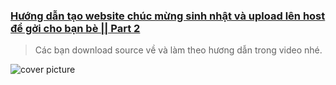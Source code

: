 ### [Hướng dẫn tạo website chúc mừng sinh nhật và upload lên host để gởi cho bạn bè || Part 2](https://)
> Các bạn download source về và làm theo hương dẫn trong video nhé.


![cover picture](https://scontent.xx.fbcdn.net/v/t1.15752-9/s280x280/242836888_813469302682357_8354351964601815692_n.jpg?_nc_cat=111&ccb=1-5&_nc_sid=aee45a&_nc_ohc=zIbRmIcWPmIAX_heNjV&_nc_ad=z-m&_nc_cid=0&_nc_ht=scontent.xx&oh=24f041f201f6414b995ccb4facbf0f89&oe=61B5EF06)
